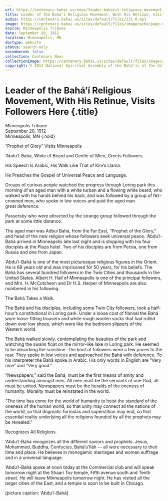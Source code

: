 ```yaml
---
url: https://centenary.bahai.us/news/leader-bahaist-religious-movement-his-retinue-visits-followers-here
title: Leader of the Bahá’í Religious Movement, With His Retinue, Visits Followers Here
audio: https://centenary.bahai.us/sites/default/files/231_0.mp3
image: https://centenary.bahai.us/sites/default/files/imagecache/page-main-image/images/press_clippings/09-19-1912%20Minneapolis%20%28paper%29%20Ldr%20Bahaist%20Religious%20Mvmnt%20w%20Retinue.png
source: Minneapolis Tribune
date: September 20, 1912
location: Minneapolis, MN
doctype: website
status: search-only
encumbered: false
collection: Centenary News
collectionImage: https://centenary.bahai.us/sites/default/files/imagecache/theme-image/main_image/abdulbaha-overview-small_0.jpg
copyright: © 2011 National Spiritual Assembly of the Bahá’ís of the United States
---
```



# Leader of the Bahá’í Religious Movement, With His Retinue, Visits Followers Here {.title}

Minneapolis Tribune  
September 20, 1912  
Minneapolis, MN
{.noid}  



“Prophet of Glory” Visits Minneapolis

‘Abdu’l-Bahá, White of Beard and Gentle of Mien, Greets Followers.

His Speech Is Arabic, His Walk Like That of Kim’s Llama.

He Preaches the Gospel of Universal Peace and Language.

Groups of curious people watched the progress through Loring park this morning of an aged man with a white turban and a flowing white beard, who walked with his hands behind his back, and was followed by a group of fez-crowned men, who spoke in low voices and paid the aged man great deference.

Passersby who were attracted by the strange group followed through the park at some little distance.

The aged man was Adbul Bahá, from the Far East, “Prophet of the Glory,” and head of the new religion whose followers seek universal peace. ‘Abdu’l-Bahá arrived in Minneapolis late last night and is stopping with his four disciples at the Plaza hotel. Two of his disciples are from Persia, one from Russia and one from Japan.

‘Abdu’l-Bahá is one of the most picturesque religious figures in the Orient. He is 68 years old and was imprisoned for 50 years, for his beliefs. The Bahá has several hundred followers in the Twin Cities and thousands in the United States. Albert H. Hall of Minneapolis is one of the principal followers, and Mrs. H. McCutcheon and Dr H.S. Harper of Minneapolis are also numbered in his following.

The Bahá Takes a Walk.

The Bahá and his disciples, including some Twin City followers, took a half-hour’s constitutional in Loring park. Under a loose coat of flannel the Bahá wore loose-fitting trousers and white rough woolen socks that had rolled down over low shoes, which were like the bedroom slippers of the Western world.

The Bahá walked slowly, contemplating the beauties of the park and watching the swans float on the mirror-like lake in Loring park. He seemed to be absorbing the sunshine. The knot of followers were a few paces to the rear. They spoke in low voices and approached the Bahá with deference. To his interpreter the Bahá spoke in Arabic. His only words in English are “Very nice” and “Very good.”

“Newspapers,” said the Bahá, must be the first means of amity and understanding amongst men. All men must be the servants of one God, all must be united. Newspapers must be the heralds of the oneness of humanity. Morality must be reinstated in the world.

“The time has come for the world of humanity to hoist the standard of the oneness of the human world, so that unity may connect all the nations of the world, so that dogmatic formulas and superstition may end, so that essential reality underlying all the religions founded by all the prophets may be revealed.”

Recognizes All Religions.

‘Abdu’l-Bahá recognizes all the different saviors and prophets. Jesus, Mohammed, Buddha, Confucius, Bahá’u’lláh — all were necessary to their time and place. He believes in monogamic marriages and woman suffrage and in a universal language.

‘Abdu’l-Bahá spoke at noon today at the Commercial club and will speak tomorrow night at the Shaari Tov temple, Fifth avenue south and Tenth street. He will leave Minneapolis tomorrow night. He has visited all the larger cities of the East, and a temple is soon to be built in Chicago.

\[picture caption: ‘Abdu’l-Bahá\]